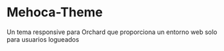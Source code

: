 # Mehoca-Theme
Un tema responsive para Orchard que proporciona un entorno web solo para usuarios logueados
